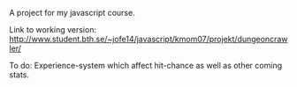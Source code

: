 A project for my javascript course.

Link to working version:
http://www.student.bth.se/~jofe14/javascript/kmom07/projekt/dungeoncrawler/

To do:
Experience-system which affect hit-chance as well as other coming stats.